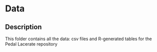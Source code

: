 # Data

## Description

This folder contains all the data: csv files and R-generated tables for the Pedal Lacerate repository

